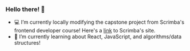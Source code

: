 ### Hello there! 👋

- 💻 I’m currently locally modifying the capstone project from Scrimba's frontend developer course! Here's a [link](https://scrimba.com/learn/frontend) to Scrimba's site. 
- 🌱 I’m currently learning about React, JavaScript, and algorithms/data structures!


<!--
**AaronoKwok/AaronoKwok** is a ✨ _special_ ✨ repository because its `README.md` (this file) appears on your GitHub profile.

Here are some ideas to get you started:

- 🔭 I’m currently working on ...
- 🌱 I’m currently learning ...
- 👯 I’m looking to collaborate on ...
- 🤔 I’m looking for help with ...
- 💬 Ask me about ...
- 📫 How to reach me: ...
- 😄 Pronouns: ...
- ⚡ Fun fact: ...
-->

